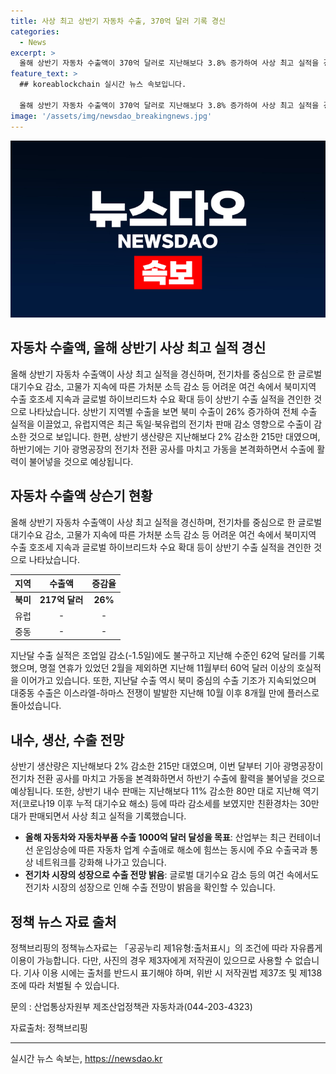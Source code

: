 ```yaml
---
title: 사상 최고 상반기 자동차 수출, 370억 달러 기록 경신
categories:
  - News
excerpt: >
  올해 상반기 자동차 수출액이 370억 달러로 지난해보다 3.8% 증가하여 사상 최고 실적을 경신했다. 특히, 북미 지역 수출 호조와 글로벌 하이브리드차 수요 증가가 상반기 수출 실적을 견인했다. 11월부터 60억 달러 이상의 호실적을 유지하며, 지난달에도 62억 달러를 기록했다. 또한, 내수 판매는 감소세를 보이지만 친환경차는 30만 대가 판매되며 사상 최고 실적을 기록했다. 산업부는 올해 자동차와 자동차부품 수출 1000억 달러 달성을 목표로 하고 있으며, 자동차 업계의 수출애로 해소와 주요 수출국과의 통상 네트워크를 강화 중이다.
feature_text: >
  ## koreablockchain 실시간 뉴스 속보입니다.

  올해 상반기 자동차 수출액이 370억 달러로 지난해보다 3.8% 증가하여 사상 최고 실적을 경신했다. 특히, 북미 지역 수출 호조와 글로벌 하이브리드차 수요 증가가 상반기 수출 실적을 견인했다. 11월부터 60억 달러 이상의 호실적을 유지하며, 지난달에도 62억 달러를 기록했다. 또한, 내수 판매는 감소세를 보이지만 친환경차는 30만 대가 판매되며 사상 최고 실적을 기록했다. 산업부는 올해 자동차와 자동차부품 수출 1000억 달러 달성을 목표로 하고 있으며, 자동차 업계의 수출애로 해소와 주요 수출국과의 통상 네트워크를 강화 중이다.
image: '/assets/img/newsdao_breakingnews.jpg'
---
```


<p><img src="/assets/img/newsdao_breakingnews.jpg" alt="koreablockchain 속보" /></p>

<h2>자동차 수출액, 올해 상반기 사상 최고 실적 경신</h2>

<p data-ke-size="size16">올해 상반기 자동차 수출액이 사상 최고 실적을 경신하며, 전기차를 중심으로 한 글로벌 대기수요 감소, 고물가 지속에 따른 가처분 소득 감소 등 어려운 여건 속에서 북미지역 수출 호조세 지속과 글로벌 하이브리드차 수요 확대 등이 상반기 수출 실적을 견인한 것으로 나타났습니다. 상반기 지역별 수출을 보면 북미 수출이 26% 증가하여 전체 수출 실적을 이끌었고, 유럽지역은 최근 독일·북유럽의 전기차 판매 감소 영향으로 수출이 감소한 것으로 보입니다. 한편, 상반기 생산량은 지난해보다 2% 감소한 215만 대였으며, 하반기에는 기아 광명공장의 전기차 전환 공사를 마치고 가동을 본격화하면서 수출에 활력이 불어넣을 것으로 예상됩니다.</p>

<h2 data-ke-size="size26">자동차 수출액 상슨기 현황</h2>

<p data-ke-size="size16">올해 상반기 자동차 수출액이 사상 최고 실적을 경신하며, 전기차를 중심으로 한 글로벌 대기수요 감소, 고물가 지속에 따른 가처분 소득 감소 등 어려운 여건 속에서 북미지역 수출 호조세 지속과 글로벌 하이브리드차 수요 확대 등이 상반기 수출 실적을 견인한 것으로 나타났습니다.</p>

<table>
<thead>
<tr>
<th style="text-align: center;">지역</th>
<th style="text-align: center;">수출액</th>
<th style="text-align: center;">증감율</th>
</tr>
</thead>
<tbody>
<tr>
<td style="text-align: center;"><b>북미</b></td>
<td style="text-align: center;"><b>217억 달러</b></td>
<td style="text-align: center;"><b>26%</b></td>
</tr>
<tr>
<td style="text-align: center;">유럽</td>
<td style="text-align: center;">-</td>
<td style="text-align: center;">-</td>
</tr>
<tr>
<td style="text-align: center;">중동</td>
<td style="text-align: center;">-</td>
<td style="text-align: center;">-</td>
</tr>
</tbody>
</table>

<p data-ke-size="size16">지난달 수출 실적은 조업일 감소(-1.5일)에도 불구하고 지난해 수준인 62억 달러를 기록했으며, 명절 연휴가 있었던 2월을 제외하면 지난해 11월부터 60억 달러 이상의 호실적을 이어가고 있습니다. 또한, 지난달 수출 역시 북미 중심의 수출 기조가 지속되었으며 대중동 수출은 이스라엘-하마스 전쟁이 발발한 지난해 10월 이후 8개월 만에 플러스로 돌아섰습니다.</p>

<h2 data-ke-size="size26">내수, 생산, 수출 전망</h2>

<p data-ke-size="size16">상반기 생산량은 지난해보다 2% 감소한 215만 대였으며, 이번 달부터 기아 광명공장이 전기차 전환 공사를 마치고 가동을 본격화하면서 하반기 수출에 활력을 불어넣을 것으로 예상됩니다. 또한, 상반기 내수 판매는 지난해보다 11% 감소한 80만 대로 지난해 역기저(코로나19 이후 누적 대기수요 해소) 등에 따라 감소세를 보였지만 친환경차는 30만 대가 판매되면서 사상 최고 실적을 기록했습니다.</p>

<ul>
<li><b>올해 자동차와 자동차부품 수출 1000억 달러 달성을 목표</b>: 산업부는 최근 컨테이너선 운임상승에 따른 자동차 업계 수출애로 해소에 힘쓰는 동시에 주요 수출국과 통상 네트워크를 강화해 나가고 있습니다.</li>
<li><b>전기차 시장의 성장으로 수출 전망 밝음</b>: 글로벌 대기수요 감소 등의 여건 속에서도 전기차 시장의 성장으로 인해 수출 전망이 밝음을 확인할 수 있습니다.</li>
</ul>

<h2 data-ke-size="size26">정책 뉴스 자료 출처</h2>

<p data-ke-size="size16">정책브리핑의 정책뉴스자료는 「공공누리 제1유형:출처표시」의 조건에 따라 자유롭게 이용이 가능합니다. 다만, 사진의 경우 제3자에게 저작권이 있으므로 사용할 수 없습니다. 기사 이용 시에는 출처를 반드시 표기해야 하며, 위반 시 저작권법 제37조 및 제138조에 따라 처벌될 수 있습니다.</p>

<p data-ke-size="size16">문의 : 산업통상자원부 제조산업정책관 자동차과(044-203-4323)</p>

<p data-ke-size="size16">자료출처: 정책브리핑 </p>

<hr>
실시간 뉴스 속보는, <a href="https://newsdao.kr" rel="dofollow">https://newsdao.kr</a>


